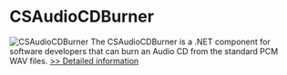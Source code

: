 # CSAudioCDBurner
![CSAudioCDBurner](https://mycommerce.akamaized.net/api/pimages/P300914532/BIG/300914532.PNG)
The CSAudioCDBurner is a .NET component for software developers that can burn an Audio CD from the standard PCM WAV files.
[>> Detailed information](https://secure.shareit.com/shareit/product.html?productid=300914532&affiliateid=200057808)